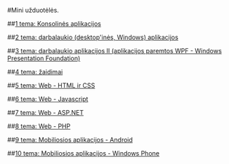 ﻿#Mini užduotėlės.

##[1 tema: Konsolinės aplikacijos](https://github.com/niku-live/jpvs2015/tree/master/01%20tema%20-%20Desktop%20-%20Console%20Applications/Mini%20Problems)

##[2 tema: darbalaukio (desktop'inės, Windows) aplikacijos](https://github.com/niku-live/jpvs2015/tree/master/02%20tema%20-%20Desktop%20-%20WinForms%20Applications/Mini%20Problems)

##[3 tema: darbalaukio aplikacijos II (aplikacijos paremtos WPF - Windows Presentation Foundation)](https://github.com/niku-live/jpvs2015/tree/master/03%20tema%20-%20Desktop%20-%20WPF%20Applications/Mini%20Problems)

##[4 tema: žaidimai](https://github.com/niku-live/jpvs2015/tree/master/04%20tema%20-%20Games/Mini%20Problems)

##[5 tema: Web - HTML ir CSS](https://github.com/niku-live/jpvs2015/tree/master/05%20tema%20-%20Web%20-%20HTML%20ir%20CSS/Mini%20Problems)

##[6 tema: Web - Javascript](https://github.com/niku-live/jpvs2015/tree/master/06%20tema%20-%20Web%20-%20Javascript/Mini%20Problems)

##[7 tema: Web - ASP.NET](https://github.com/niku-live/jpvs2015/tree/master/07%20tema%20-%20Web%20-%20ASP.NET/Mini%20Problems)

##[8 tema: Web - PHP](https://github.com/niku-live/jpvs2015/tree/master/08%20tema%20-%20Web%20-%20PHP%20Applications/Mini%20Problems)

##[9 tema: Mobiliosios aplikacijos - Android](https://github.com/niku-live/jpvs2015/tree/master/09%20tema%20-%20Mobile%20-%20Android%20Applications/Mini%20Problems)

##[10 tema: Mobiliosios aplikacijos - Windows Phone](https://github.com/niku-live/jpvs2015/tree/master/10%20tema%20-%20Mobile%20-%20Windows%20Phone%20Applications/Mini%20Problems)